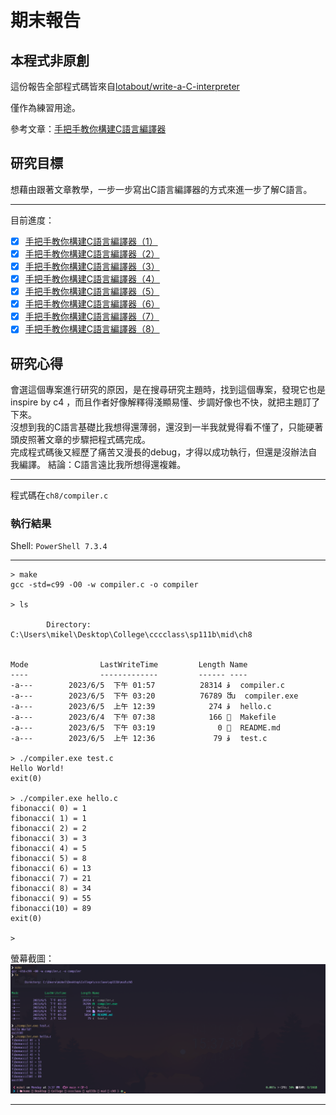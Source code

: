 # 期末報告

## 本程式非原創

這份報告全部程式碼皆來自[lotabout/write-a-C-interpreter][githubpage]  

僅作為練習用途。  

參考文章：[手把手教你構建C語言編譯器][1]  

## 研究目標
想藉由跟著文章教學，一步一步寫出C語言編譯器的方式來進一步了解C語言。

-----
目前進度：  
- [x] [手把手教你構建C語言編譯器（1）][2]
- [x] [手把手教你構建C語言編譯器（2）][3]
- [x] [手把手教你構建C語言編譯器（3）][4]
- [x] [手把手教你構建C語言編譯器（4）][5]
- [x] [手把手教你構建C語言編譯器（5）][6]
- [x] [手把手教你構建C語言編譯器（6）][7]
- [x] [手把手教你構建C語言編譯器（7）][8]
- [x] [手把手教你構建C語言編譯器（8）][9]

## 研究心得
會選這個專案進行研究的原因，是在搜尋研究主題時，找到這個專案，發現它也是 inspire by c4 ，而且作者好像解釋得淺顯易懂、步調好像也不快，就把主題訂了下來。  
沒想到我的C語言基礎比我想得還薄弱，還沒到一半我就覺得看不懂了，只能硬著頭皮照著文章的步驟把程式碼完成。  
完成程式碼後又經歷了痛苦又漫長的debug，才得以成功執行，但還是沒辦法自我編譯。
結論：C語言遠比我所想得還複雜。

-----

程式碼在`ch8/compiler.c`  

### 執行結果

Shell: `PowerShell 7.3.4`

------
```
> make
gcc -std=c99 -O0 -w compiler.c -o compiler

> ls

        Directory: C:\Users\mikel\Desktop\College\cccclass\sp111b\mid\ch8


Mode                LastWriteTime         Length Name
----                -------------         ------ ----
-a---        2023/6/5  下午 01:57          28314 ﭰ  compiler.c
-a---        2023/6/5  下午 03:20          76789 ﬓ  compiler.exe
-a---        2023/6/5  上午 12:39            274 ﭰ  hello.c
-a---        2023/6/4  下午 07:38            166   Makefile
-a---        2023/6/5  下午 03:19              0   README.md
-a---        2023/6/5  上午 12:36             79 ﭰ  test.c

> ./compiler.exe test.c
Hello World!
exit(0)

> ./compiler.exe hello.c
fibonacci( 0) = 1
fibonacci( 1) = 1
fibonacci( 2) = 2
fibonacci( 3) = 3
fibonacci( 4) = 5
fibonacci( 5) = 8
fibonacci( 6) = 13
fibonacci( 7) = 21
fibonacci( 8) = 34
fibonacci( 9) = 55
fibonacci(10) = 89
exit(0)

>
```

螢幕截圖：
![](https://github.com/dallas145/sp111b/blob/main/final/screenshot/20230605final.png?raw=true)

-----
[1]:https://lotabout.me/2015/write-a-C-interpreter-0/
[2]:https://lotabout.me/2015/write-a-C-interpreter-1/
[3]:https://lotabout.me/2015/write-a-C-interpreter-2/
[4]:https://lotabout.me/2015/write-a-C-interpreter-3/
[5]:https://lotabout.me/2016/write-a-C-interpreter-4/
[6]:https://lotabout.me/2016/write-a-C-interpreter-5/
[7]:https://lotabout.me/2016/write-a-C-interpreter-6/
[8]:https://lotabout.me/2016/write-a-C-interpreter-7/
[9]:https://lotabout.me/2016/write-a-C-interpreter-8/
[10]:https://lotabout.me/2016/write-a-C-interpreter-9/
[githubpage]:https://github.com/lotabout/write-a-C-interpreter/tree/master
